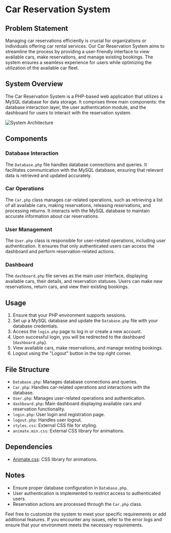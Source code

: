 # Car Reservation System

## Problem Statement
Managing car reservations efficiently is crucial for organizations or individuals offering car rental services. Our Car Reservation System aims to streamline the process by providing a user-friendly interface to view available cars, make reservations, and manage existing bookings. The system ensures a seamless experience for users while optimizing the utilization of the available car fleet.

## System Overview
The Car Reservation System is a PHP-based web application that utilizes a MySQL database for data storage. It comprises three main components: the database interaction layer, the user authentication module, and the dashboard for users to interact with the reservation system.

![System Architecture](<insert your architecture image link here>)

## Components

### Database Interaction
The `Database.php` file handles database connections and queries. It facilitates communication with the MySQL database, ensuring that relevant data is retrieved and updated accurately.

### Car Operations
The `Car.php` class manages car-related operations, such as retrieving a list of all available cars, making reservations, releasing reservations, and processing returns. It interacts with the MySQL database to maintain accurate information about car reservations.

### User Management
The `User.php` class is responsible for user-related operations, including user authentication. It ensures that only authenticated users can access the dashboard and perform reservation-related actions.

### Dashboard
The `dashboard.php` file serves as the main user interface, displaying available cars, their details, and reservation statuses. Users can make new reservations, return cars, and view their existing bookings.

## Usage

1. Ensure that your PHP environment supports sessions.
2. Set up a MySQL database and update the `Database.php` file with your database credentials.
3. Access the `login.php` page to log in or create a new account.
4. Upon successful login, you will be redirected to the dashboard (`dashboard.php`).
5. View available cars, make reservations, and manage existing bookings.
6. Logout using the "Logout" button in the top right corner.

## File Structure

- `Database.php`: Manages database connections and queries.
- `Car.php`: Handles car-related operations and interactions with the database.
- `User.php`: Manages user-related operations and authentication.
- `dashboard.php`: Main dashboard displaying available cars and reservation functionality.
- `login.php`: User login and registration page.
- `logout.php`: Handles user logout.
- `styles.css`: External CSS file for styling.
- `animate.min.css`: External CSS library for animations.

## Dependencies

- [Animate.css](https://animate.style/): CSS library for animations.

## Notes

- Ensure proper database configuration in `Database.php`.
- User authentication is implemented to restrict access to authenticated users.
- Reservation actions are processed through the `Car.php` class.

Feel free to customize the system to meet your specific requirements or add additional features. If you encounter any issues, refer to the error logs and ensure that your environment meets the necessary requirements.

